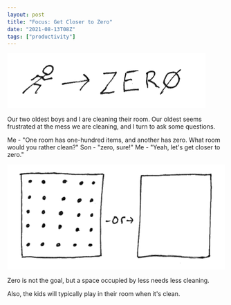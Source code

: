 ```yaml
---
layout: post
title: "Focus: Get Closer to Zero"
date: "2021-08-13T08Z"
tags: ["productivity"]
---
```


![closer to zero](./closer-to-zero.png)

Our two oldest boys and I are cleaning their room. Our oldest seems frustrated at the mess we are cleaning, and I turn to ask some questions.

Me - "One room has one-hundred items, and another has zero. What room would you rather clean?"
Son - "zero, sure!"
Me - "Yeah, let's get closer to zero."

![many or zero](./many-or-zero.png)

Zero is not the goal, but a space occupied by less needs less cleaning.

Also, the kids will typically play in their room when it's clean.
